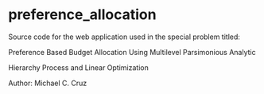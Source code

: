 # preference_allocation
Source code for the web application used in the special problem titled:

Preference Based Budget Allocation Using Multilevel Parsimonious Analytic 

Hierarchy Process and Linear Optimization

Author: Michael C. Cruz
